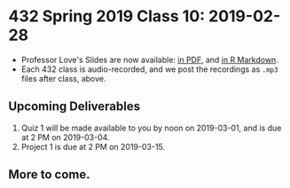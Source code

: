 # 432 Spring 2019 Class 10: 2019-02-28

- Professor Love's Slides are now available: [in PDF](https://github.com/THOMASELOVE/2019-432/blob/master/slides/class09/432_2019_slides10.pdf), and [in R Markdown](https://github.com/THOMASELOVE/2019-432/blob/master/slides/class09/432_2019_slides10.Rmd). 
- Each 432 class is audio-recorded, and we post the recordings as `.mp3` files after class, above.

## Upcoming Deliverables

1. Quiz 1 will be made available to you by noon on 2019-03-01, and is due at 2 PM on 2019-03-04.
2. Project 1 is due at 2 PM on 2019-03-15.

## More to come.
